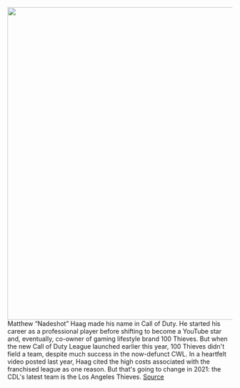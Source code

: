<img src='https://cdn.vox-cdn.com/thumbor/3PRFOniyKbqLY89lFxIm-6pUd_4=/0x0:7189x4795/1200x800/filters:focal(3020x1823:4170x2973)/cdn.vox-cdn.com/uploads/chorus_image/image/67748861/ffBmHlcQ.0.jpg' width='700px' /><br/>
Matthew “Nadeshot” Haag made his name in Call of Duty. He started his career as a professional player before shifting to become a YouTube star and, eventually, co-owner of gaming lifestyle brand 100 Thieves. But when the new Call of Duty League launched earlier this year, 100 Thieves didn't field a team, despite much success in the now-defunct CWL. In a heartfelt video posted last year, Haag cited the high costs associated with the franchised league as one reason. But that's going to change in 2021: the CDL's latest team is the Los Angeles Thieves.
<a href='https://www.theverge.com/2020/11/6/21552513/100-thieves-call-of-duty-league-cdl-la-nadeshot-interview'> Source <a/>